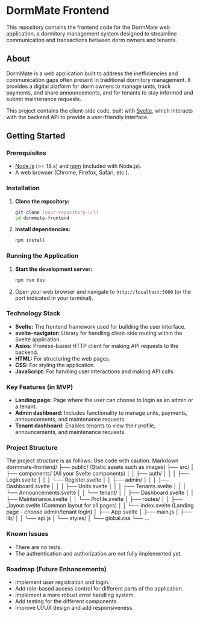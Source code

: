 # DormMate Frontend

This repository contains the frontend code for the DormMate web application, a dormitory management system designed to streamline communication and transactions between dorm owners and tenants.

## About

DormMate is a web application built to address the inefficiencies and communication gaps often present in traditional dormitory management. It provides a digital platform for dorm owners to manage units, track payments, and share announcements, and for tenants to stay informed and submit maintenance requests.

This project contains the client-side code, built with [Svelte](https://svelte.dev/), which interacts with the backend API to provide a user-friendly interface.

## Getting Started

### Prerequisites

*   [Node.js](https://nodejs.org/) (>= 18.x) and [npm](https://www.npmjs.com/) (included with Node.js).
*   A web browser (Chrome, Firefox, Safari, etc.).

### Installation

1.  **Clone the repository:**
    ```bash
    git clone [your-repository-url]
    cd dormmate-frontend
    ```

2.  **Install dependencies:**
    ```bash
    npm install
    ```

### Running the Application

1.  **Start the development server:**
    ```bash
    npm run dev
    ```

2.  Open your web browser and navigate to `http://localhost:5000` (or the port indicated in your terminal).

### Technology Stack

*   **Svelte:** The frontend framework used for building the user interface.
*   **svelte-navigator:** Library for handling client-side routing within the Svelte application.
*   **Axios:** Promise-based HTTP client for making API requests to the backend.
*   **HTML:** For structuring the web pages.
*   **CSS:** For styling the application.
*   **JavaScript:** For handling user interactions and making API calls.

### Key Features (in MVP)

*   **Landing page:** Page where the user can choose to login as an admin or a tenant.
*   **Admin dashboard:** Includes functionality to manage units, payments, announcements, and maintenance requests.
*   **Tenant dashboard:** Enables tenants to view their profile, announcements, and maintenance requests.

### Project Structure

The project structure is as follows:
Use code with caution.
Markdown
dormmate-frontend/
├── public/ (Static assets such as images)
├── src/
│ ├── components/ (All your Svelte components)
│ │ ├── auth/
│ │ │ ├── Login.svelte
│ │ │ └── Register.svelte
│ │ ├── admin/
│ │ │ ├── Dashboard.svelte
│ │ │ ├── Units.svelte
│ │ │ ├── Tenants.svelte
│ │ │ └── Announcements.svelte
│ │ └── tenant/
│ │ ├── Dashboard.svelte
│ │ ├── Maintenance.svelte
│ │ └── Profile.svelte
│ ├── routes/
│ │ ├── _layout.svelte (Common layout for all pages)
│ │ └── index.svelte (Landing page - choose admin/tenant login)
│ ├── App.svelte
│ ├── main.js
│ ├── lib/
│ │ └── api.js
│ └── styles/
│ └── global.css
└── ...

### Known Issues

*   There are no tests.
*   The authentication and authorization are not fully implemented yet.

### Roadmap (Future Enhancements)

*   Implement user registration and login.
*   Add role-based access control for different parts of the application.
*   Implement a more robust error handling system.
*   Add testing for the different components.
*   Improve UI/UX design and add responsiveness.